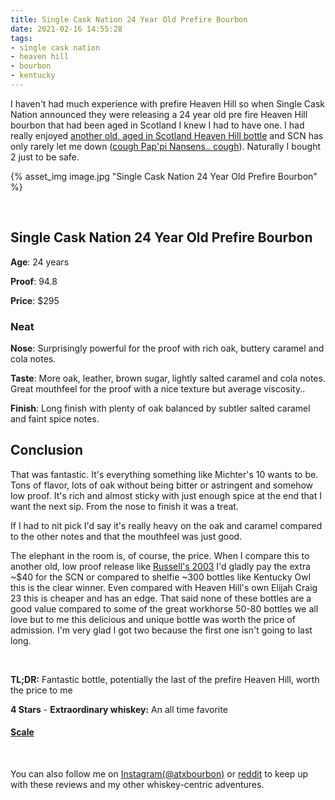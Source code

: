 ```yaml
---
title: Single Cask Nation 24 Year Old Prefire Bourbon
date: 2021-02-16 14:55:28
tags:
- single cask nation
- heaven hill
- bourbon
- kentucky
---
```


I haven't had much experience with prefire Heaven Hill so when Single Cask Nation announced they were releasing a 24 year old pre fire Heaven Hill bourbon that had been aged in Scotland I knew I had to have one. I had really enjoyed [another old, aged in Scotland Heaven Hill bottle](https://atxbourbon.com/2020/07/27/Review-252-Malts-of-Scotland-Heaven-Hill-KSBW-Finished-in-a-Sherry-Butt-1999/) and SCN has only rarely let me down ([cough Pap'pi Nansens.. cough](https://atxbourbon.com/2020/04/05/Review-221-Single-Cask-Nation-Pap-pi-Nansens/)). Naturally I bought 2 just to be safe.

{% asset_img image.jpg "Single Cask Nation 24 Year Old Prefire Bourbon" %}

&nbsp;

## Single Cask Nation 24 Year Old Prefire Bourbon

**Age**: 24 years

**Proof**: 94.8

**Price**: $295

### Neat
**Nose**: Surprisingly powerful for the proof with rich oak, buttery caramel and cola notes.

**Taste**: More oak, leather, brown sugar, lightly salted caramel and cola notes. Great mouthfeel for the proof with a nice texture but average viscosity..

**Finish**: Long finish with plenty of oak balanced by subtler salted caramel and faint spice notes.


## Conclusion
That was fantastic. It's everything something like Michter's 10 wants to be. Tons of flavor, lots of oak without being bitter or astringent and somehow low proof. It's rich and almost sticky with just enough spice at the end that I want the next sip. From the nose to finish it was a treat.

If I had to nit pick I'd say it's really heavy on the oak and caramel compared to the other notes and that the mouthfeel was just good. 

The elephant in the room is, of course, the price. When I compare this to another old, low proof release like [Russell's 2003](https://atxbourbon.com/2020/11/09/Review-247-Russell-s-Reserve-2003/) I'd gladly pay the extra ~$40 for the SCN or compared to shelfie ~300 bottles like Kentucky Owl this is the clear winner. Even compared with Heaven Hill's own Elijah Craig 23 this is cheaper and has an edge. That said none of these bottles are a good value compared to some of the great workhorse 50-80 bottles we all love but to me this delicious and unique bottle was worth the price of admission. I'm very glad I got two because the first one isn't going to last long. 

&nbsp;

**TL;DR:** Fantastic bottle, potentially the last of the prefire Heaven Hill, worth the price to me

**4 Stars** - **Extraordinary whiskey:** An all time favorite

#### [Scale](http://atxbourbon.com/Scale/)

&nbsp;

You can also follow me on [Instagram(@atxbourbon)](https://www.instagram.com/atxbourbon/) or [reddit](https://www.reddit.com/r/atxbourbon/) to keep up with these reviews and my other whiskey-centric adventures.
